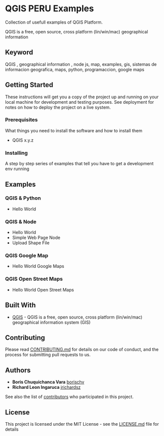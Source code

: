 # QGIS PERU Examples

Collection of usefull examples of QGIS Platform.

QGIS is a free, open source, cross platform (lin/win/mac) geographical information

## Keyword

QGIS , geographical information , node js, map, examples, gis, sistemas de informacion geografica, maps, python, programaccion, google maps

## Getting Started

These instructions will get you a copy of the project up and running on your local machine for development and testing purposes. See deployment for notes on how to deploy the project on a live system.

### Prerequisites

What things you need to install the software and how to install them

- QGIS x.y.z

### Installing

A step by step series of examples that tell you have to get a development env running


## Examples


### QGIS & Python

- Hello World

### QGIS & Node

- Hello World
- Simple Web Page Node
- Upload Shape File

### QGIS Google Map

- Hello World Google Maps

### QGIS Open Street Maps

- Hello World Open Street Maps

## Built With

* [QGIS](https://github.com/qgis/QGIS) - QGIS is a free, open source, cross platform (lin/win/mac) geographical information system (GIS)

## Contributing

Please read [CONTRIBUTING.md](https://gist.github.com/PurpleBooth/b24679402957c63ec426) for details on our code of conduct, and the process for submitting pull requests to us.


## Authors

* **Boris Chuquichanca Vara** [borischv](https://github.com/borischv)
* **Richard Leon Ingaruca** [jrichardsz](https://github.com/jrichardsz)

See also the list of [contributors](https://github.com/your/project/contributors) who participated in this project.

## License

This project is licensed under the MIT License - see the [LICENSE.md](LICENSE.md) file for details



